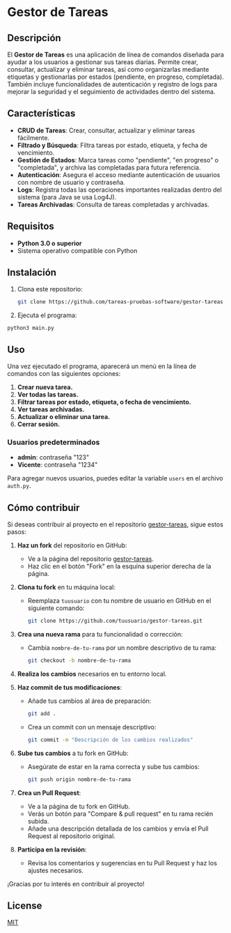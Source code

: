 # Gestor de Tareas

## Descripción
El **Gestor de Tareas** es una aplicación de línea de comandos diseñada para ayudar a los usuarios a gestionar sus tareas diarias. Permite crear, consultar, actualizar y eliminar tareas, así como organizarlas mediante etiquetas y gestionarlas por estados (pendiente, en progreso, completada). También incluye funcionalidades de autenticación y registro de logs para mejorar la seguridad y el seguimiento de actividades dentro del sistema.

## Características
- **CRUD de Tareas**: Crear, consultar, actualizar y eliminar tareas fácilmente.
- **Filtrado y Búsqueda**: Filtra tareas por estado, etiqueta, y fecha de vencimiento.
- **Gestión de Estados**: Marca tareas como "pendiente", "en progreso" o "completada", y archiva las completadas para futura referencia.
- **Autenticación**: Asegura el acceso mediante autenticación de usuarios con nombre de usuario y contraseña.
- **Logs**: Registra todas las operaciones importantes realizadas dentro del sistema (para Java se usa Log4J).
- **Tareas Archivadas**: Consulta de tareas completadas y archivadas.

## Requisitos
- **Python 3.0 o superior**
- Sistema operativo compatible con Python

## Instalación
1. Clona este repositorio:
   ```bash
   git clone https://github.com/tareas-pruebas-software/gestor-tareas
   ```

2. Ejecuta el programa:

  ```
  python3 main.py
  ```
## Uso
Una vez ejecutado el programa, aparecerá un menú en la línea de comandos con las siguientes opciones:

1. **Crear nueva tarea.**
2. **Ver todas las tareas.**
3. **Filtrar tareas por estado, etiqueta, o fecha de vencimiento.**
4. **Ver tareas archivadas.**
5. **Actualizar o eliminar una tarea.**
6. **Cerrar sesión.**

### Usuarios predeterminados
- **admin**: contraseña "123"
- **Vicente**: contraseña "1234"

Para agregar nuevos usuarios, puedes editar la variable `users` en el archivo `auth.py`.

## Cómo contribuir

Si deseas contribuir al proyecto en el repositorio [gestor-tareas](https://github.com/tareas-pruebas-software/gestor-tareas), sigue estos pasos:

1. **Haz un fork** del repositorio en GitHub:
   - Ve a la página del repositorio [gestor-tareas](https://github.com/tareas-pruebas-software/gestor-tareas).
   - Haz clic en el botón "Fork" en la esquina superior derecha de la página.

2. **Clona tu fork** en tu máquina local:
   - Reemplaza `tuusuario` con tu nombre de usuario en GitHub en el siguiente comando:
     ```bash
     git clone https://github.com/tuusuario/gestor-tareas.git
     ```

3. **Crea una nueva rama** para tu funcionalidad o corrección:
   - Cambia `nombre-de-tu-rama` por un nombre descriptivo de tu rama:
     ```bash
     git checkout -b nombre-de-tu-rama
     ```

4. **Realiza los cambios** necesarios en tu entorno local. 

5. **Haz commit de tus modificaciones**:
   - Añade tus cambios al área de preparación:
     ```bash
     git add .
     ```
   - Crea un commit con un mensaje descriptivo:
     ```bash
     git commit -m "Descripción de los cambios realizados"
     ```

6. **Sube tus cambios** a tu fork en GitHub:
   - Asegúrate de estar en la rama correcta y sube tus cambios:
     ```bash
     git push origin nombre-de-tu-rama
     ```

7. **Crea un Pull Request**:
   - Ve a la página de tu fork en GitHub.
   - Verás un botón para "Compare & pull request" en tu rama recién subida.
   - Añade una descripción detallada de los cambios y envía el Pull Request al repositorio original.

8. **Participa en la revisión**:
   - Revisa los comentarios y sugerencias en tu Pull Request y haz los ajustes necesarios.

¡Gracias por tu interés en contribuir al proyecto!

## License

[MIT](https://choosealicense.com/licenses/mit/)